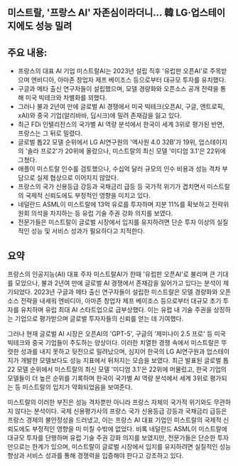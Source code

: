 ## 미스트랄, '프랑스 AI' 자존심이라더니… 韓 LG·업스테이지에도 성능 밀려

## 주요 내용:
*   프랑스의 대표 AI 기업 미스트랄AI는 2023년 설립 직후 '유럽판 오픈AI'로 주목받으며 엔비디아, 아마존 창업자 제프 베이조스 등으로부터 대규모 투자를 유치했다.
*   구글과 메타 출신 연구자들이 설립했으며, 모델 경량화와 오픈소스 공개 전략을 통해 미국 빅테크와 차별화를 꾀했다.
*   그러나 불과 2년여 만에 글로벌 AI 경쟁에서 미국 빅테크(오픈AI, 구글, 앤트로픽, xAI)와 중국 기업(알리바바, 딥시크)에 밀려 존재감을 잃고 있다.
*   최근 FDi 인텔리전스의 국가별 AI 역량 분석에서 한국이 세계 3위로 평가된 반면, 프랑스는 그 뒤로 밀렸다.
*   글로벌 톱22 모델 순위에서 LG AI연구원의 '엑사원 4.0 32B'가 19위, 업스테이지의 '솔라 프로2'가 20위에 올랐으나, 미스트랄의 최신 모델 '미디엄 3.1'은 22위에 그쳤다.
*   애플이 미스트랄 인수를 검토했으나, 수십억 달러 규모의 인수 비용과 성능 격차 부담으로 실제 협상으로 이어지지 않았다.
*   프랑스의 국가 신용등급 강등과 국채금리 급등 등 국가적 위기가 겹치면서 미스트랄의 국제적 신뢰도에도 부정적인 영향을 미치고 있다.
*   네덜란드 ASML이 미스트랄에 13억 유로를 투자하며 지분 11%를 확보하고 전략위원회 의석을 차지하는 등 유럽 기술 주권 강화 의지를 보였다.
*   전문가들은 미스트랄이 글로벌 시장에서 입지를 유지하려면 단순 투자 이상의 실질적인 성능 및 서비스 성과가 필요하다고 지적한다.

## 요약

프랑스의 인공지능(AI) 대표 주자 미스트랄AI가 한때 '유럽판 오픈AI'로 불리며 큰 기대를 모았으나, 불과 2년여 만에 글로벌 AI 경쟁에서 존재감을 잃어가고 있다는 분석이 제기되었다. 2023년 구글과 메타 출신 연구자들이 설립한 미스트랄은 모델 경량화와 오픈소스 전략을 내세워 엔비디아, 아마존 창업자 제프 베이조스 등으로부터 대규모 초기 투자를 유치하며 유럽 최대 AI 스타트업으로 급부상했다. 이는 유럽 내 기술 주권을 상징하는 기업으로 평가받으며 글로벌 투자자들의 신뢰를 얻는 데 기여했다.

그러나 현재 글로벌 AI 시장은 오픈AI의 'GPT-5', 구글의 '제미나이 2.5 프로' 등 미국 빅테크와 중국 기업들이 주도하는 양상이다. 이러한 치열한 경쟁 속에서 미스트랄은 뚜렷한 성과를 내지 못하고 뒷전으로 밀려났으며, 심지어 한국의 LG AI연구원과 업스테이지가 개발한 모델보다도 성능 지표에서 뒤처지는 모습을 보였다. 최근 발표된 글로벌 톱22 모델 순위에서 미스트랄의 최신 모델 '미디엄 3.1'은 22위에 머물렀고, 한국 기업의 모델들이 더 높은 순위를 기록하며 한국이 국가별 AI 역량 분석에서 세계 3위로 평가되는 등 미스트랄의 입지가 약화되었음을 보여준다.

미스트랄의 이러한 부진은 성능 격차뿐만 아니라 프랑스 자체의 국가적 위기와도 무관하지 않다는 분석이다. 국제 신용평가사의 프랑스 국가 신용등급 강등과 국채금리 급등은 프랑스 경제의 불안정성을 드러냈고, 이는 프랑스 AI 대표 기업인 미스트랄의 국제적 신뢰도에도 부정적인 영향을 미 미칠 수밖에 없었다. 비록 네덜란드 ASML이 미스트랄에 대규모 투자를 단행하며 유럽 기술 주권 강화 의지를 보였지만, 전문가들은 단순한 투자만으로는 한계가 있으며, 미스트랄이 글로벌 시장에서 입지를 유지하려면 실질적인 성능 향상과 서비스 성과를 통해 경쟁력을 입증해야 한다고 강조하고 있다.